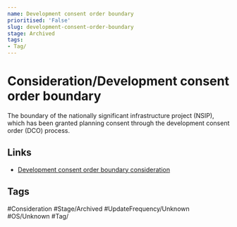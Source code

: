 ```yaml
---
name: Development consent order boundary
prioritised: 'False'
slug: development-consent-order-boundary
stage: Archived
tags:
- Tag/
---
```


# Consideration/Development consent order boundary

The boundary of the nationally significant infrastructure project (NSIP), which has been granted planning consent through the development consent order (DCO) process.

## Links

* [Development consent order boundary consideration](https://design.planning.data.gov.uk/planning-consideration/development-consent-order-boundary)

## Tags

#Consideration #Stage/Archived #UpdateFrequency/Unknown #OS/Unknown #Tag/
